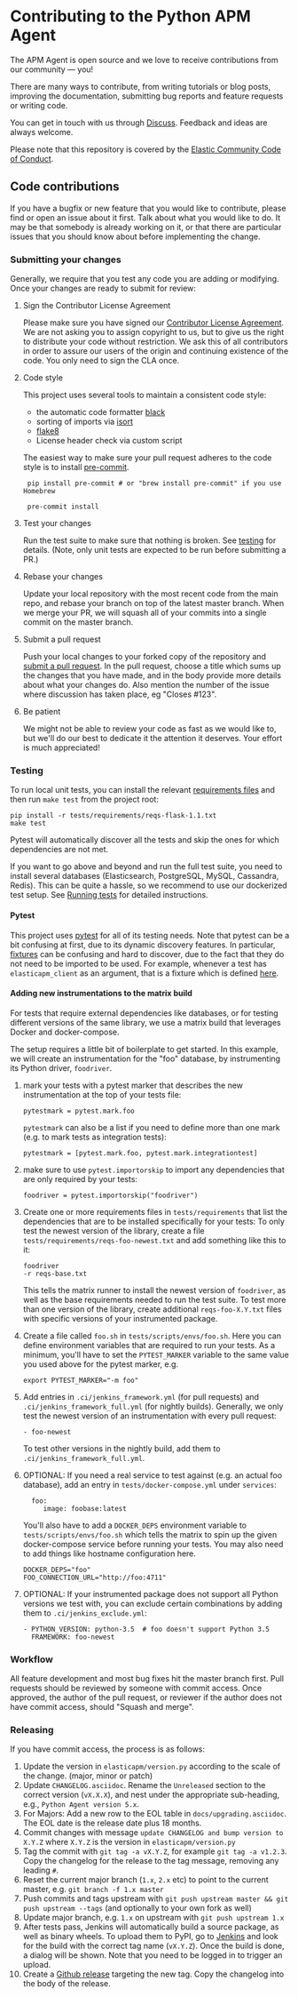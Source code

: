 # Contributing to the Python APM Agent

The APM Agent is open source and we love to receive contributions from our community — you!

There are many ways to contribute,
from writing tutorials or blog posts,
improving the documentation,
submitting bug reports and feature requests or writing code.

You can get in touch with us through [Discuss](https://discuss.elastic.co/c/apm).
Feedback and ideas are always welcome.

Please note that this repository is covered by the [Elastic Community Code of Conduct](https://www.elastic.co/community/codeofconduct).

## Code contributions

If you have a bugfix or new feature that you would like to contribute,
please find or open an issue about it first.
Talk about what you would like to do.
It may be that somebody is already working on it,
or that there are particular issues that you should know about before implementing the change.

### Submitting your changes

Generally, we require that you test any code you are adding or modifying.
Once your changes are ready to submit for review:

1. Sign the Contributor License Agreement

    Please make sure you have signed our [Contributor License Agreement](https://www.elastic.co/contributor-agreement/).
    We are not asking you to assign copyright to us,
    but to give us the right to distribute your code without restriction.
    We ask this of all contributors in order to assure our users of the origin and continuing existence of the code.
    You only need to sign the CLA once.

1. Code style

    This project uses several tools to maintain a consistent code style:

     * the automatic code formatter [black](https://black.readthedocs.io/en/stable/)
     * sorting of imports via [isort](https://isort.readthedocs.io/en/latest/)
     * [flake8](http://flake8.pycqa.org/en/latest/)
     * License header check via custom script

    The easiest way to make sure your pull request adheres to the code style
    is to install [pre-commit](https://pre-commit.com/).

        pip install pre-commit # or "brew install pre-commit" if you use Homebrew

        pre-commit install

1. Test your changes

    Run the test suite to make sure that nothing is broken.
    See [testing](#testing) for details. (Note, only unit tests are expected
    to be run before submitting a PR.)

1. Rebase your changes

    Update your local repository with the most recent code from the main repo,
    and rebase your branch on top of the latest master branch.
    When we merge your PR, we will squash all of your commits into a single
    commit on the master branch.

1. Submit a pull request

    Push your local changes to your forked copy of the repository and [submit a pull request](https://help.github.com/articles/using-pull-requests).
    In the pull request,
    choose a title which sums up the changes that you have made,
    and in the body provide more details about what your changes do.
    Also mention the number of the issue where discussion has taken place,
    eg "Closes #123".

1. Be patient

    We might not be able to review your code as fast as we would like to,
    but we'll do our best to dedicate it the attention it deserves.
    Your effort is much appreciated!

### Testing

To run local unit tests, you can install the relevant
[requirements files](https://github.com/elastic/apm-agent-python/tree/master/tests/requirements)
and then run `make test` from the project root:

    pip install -r tests/requirements/reqs-flask-1.1.txt
    make test

Pytest will automatically discover all the tests and skip the ones for which
dependencies are not met.

If you want to go above and beyond and run the full test suite,
you need to install several databases (Elasticsearch, PostgreSQL, MySQL, Cassandra, Redis).
This can be quite a hassle, so we recommend to use our dockerized test setup.
See [Running tests](https://www.elastic.co/guide/en/apm/agent/python/master/run-tests-locally.html) for detailed instructions.


#### Pytest

This project uses [pytest](https://docs.pytest.org/en/latest/) for all of its
testing needs. Note that pytest can be a bit confusing at first, due to its
dynamic discovery features. In particular,
[fixtures](https://docs.pytest.org/en/stable/fixture.html) can be confusing
and hard to discover, due to the fact that they do not need to be imported to
be used. For example, whenever a test has `elasticapm_client` as an argument,
that is a fixture which is defined
[here](https://github.com/elastic/apm-agent-python/blob/ed4ce5fd5db3cc091a54d3328384fbce62635bbb/tests/fixtures.py#L150).

#### Adding new instrumentations to the matrix build

For tests that require external dependencies like databases, or for testing different versions of the same library,
we use a matrix build that leverages Docker and docker-compose.

The setup requires a little bit of boilerplate to get started.
In this example, we will create an instrumentation for the "foo" database, by instrumenting its Python driver, `foodriver`.

1. mark your tests with a pytest marker that describes the new instrumentation at the top of your tests file:

       pytestmark = pytest.mark.foo

   `pytestmark` can also be a list if you need to define more than one mark (e.g. to mark tests as integration tests):

       pytestmark = [pytest.mark.foo, pytest.mark.integrationtest]

1. make sure to use `pytest.importorskip` to import any dependencies that are only required by your tests:

       foodriver = pytest.importorskip("foodriver")

1. Create one or more requirements files in `tests/requirements` that list the dependencies that are to be installed specifically for your tests:
   To only test the newest version of the library, create a file `tests/requirements/reqs-foo-newest.txt` and add something like this to it:

       foodriver
       -r reqs-base.txt

   This tells the matrix runner to install the newest version of `foodriver`, as well as the base requirements needed to run the test suite.
   To test more than one version of the library, create additional `reqs-foo-X.Y.txt` files with specific versions of your instrumented package.

1. Create a file called `foo.sh` in `tests/scripts/envs/foo.sh`.
   Here you can define environment variables that are required to run your tests.
   As a minimum, you'll have to set the `PYTEST_MARKER` variable to the same value you used above for the pytest marker, e.g.

       export PYTEST_MARKER="-m foo"

1. Add entries in `.ci/jenkins_framework.yml` (for pull requests) and `.ci/jenkins_framework_full.yml` (for nightly builds).
   Generally, we only test the newest version of an instrumentation with every pull request:

       - foo-newest

   To test other versions in the nightly build, add them to `.ci/jenkins_framework_full.yml`.

1. OPTIONAL: If you need a real service to test against (e.g. an actual foo database), add an entry in `tests/docker-compose.yml` under `services`:

         foo:
            image: foobase:latest

   You'll also have to add a `DOCKER_DEPS` environment variable to `tests/scripts/envs/foo.sh` which tells the matrix
   to spin up the given docker-compose service before running your tests.
   You may also need to add things like hostname configuration here.

       DOCKER_DEPS="foo"
       FOO_CONNECTION_URL="http://foo:4711"

1. OPTIONAL: If your instrumented package does not support all Python versions we test with, you can exclude certain combinations by adding them to `.ci/jenkins_exclude.yml`:

       - PYTHON_VERSION: python-3.5  # foo doesn't support Python 3.5
         FRAMEWORK: foo-newest

### Workflow

All feature development and most bug fixes hit the master branch first.
Pull requests should be reviewed by someone with commit access.
Once approved, the author of the pull request,
or reviewer if the author does not have commit access,
should "Squash and merge".

### Releasing

If you have commit access, the process is as follows:

1. Update the version in `elasticapm/version.py` according to the scale of the change. (major, minor or patch)
1. Update `CHANGELOG.asciidoc`. Rename the `Unreleased` section to the correct version (`vX.X.X`), and nest under the appropriate sub-heading, e.g., `Python Agent version 5.x`.
1. For Majors: Add a new row to the EOL table in `docs/upgrading.asciidoc`. The EOL date is the release date plus 18 months.
1. Commit changes with message `update CHANGELOG and bump version to X.Y.Z` where `X.Y.Z` is the version in `elasticapm/version.py`
1. Tag the commit with `git tag -a vX.Y.Z`, for example `git tag -a v1.2.3`.
   Copy the changelog for the release to the tag message, removing any leading `#`.
1. Reset the current major branch (`1.x`, `2.x` etc) to point to the current master, e.g. `git branch -f 1.x master`
1. Push commits and tags upstream with `git push upstream master && git push upstream --tags` (and optionally to your own fork as well)
1. Update major branch, e.g. `1.x` on upstream with `git push upstream 1.x`
1. After tests pass, Jenkins will automatically build a source package, as well as binary wheels.
   To upload them to PyPI, go to [Jenkins](https://apm-ci.elastic.co/blue/organizations/jenkins/apm-agent-python%2Fapm-agent-python-mbp/activity)
   and look for the build with the correct tag name (`vX.Y.Z`). Once the build is done, a dialog will be shown.
   Note that you need to be logged in to trigger an upload.
1. Create a [Github release](https://github.com/elastic/apm-agent-python/releases)
   targeting the new tag. Copy the changelog into the body of the release.
